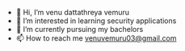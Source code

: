 - 👋 Hi, I’m venu dattathreya vemuru
- 👀 I’m interested in learning security applications
- 🌱 I’m currently pursuing my bachelors
- 📫 How to reach me venuvemuru03@gmail.com

<!---
venu284/venu284 is a ✨ special ✨ repository because its `README.md` (this file) appears on your GitHub profile.
You can click the Preview link to take a look at your changes.
--->
